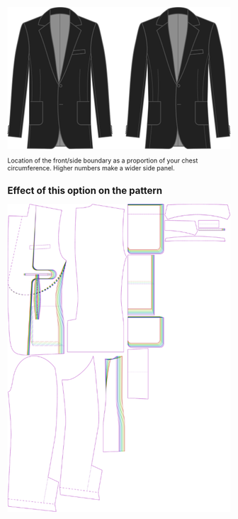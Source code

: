 ![Side-front placement](sidefrontplacement.svg)

Location of the front/side boundary as a proportion of your chest circumference. Higher numbers make a wider side panel.

## Effect of this option on the pattern

![This image shows the effect of this option by superimposing several variants that have a different value for this option](jaeger_sidefrontplacement_sample.svg "Effect of this option on the pattern")
